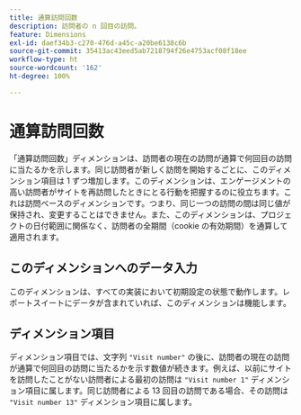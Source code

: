 ```yaml
---
title: 通算訪問回数
description: 訪問者の n 回目の訪問。
feature: Dimensions
exl-id: daef34b3-c270-476d-a45c-a20be6138c6b
source-git-commit: 35413ac43eed5ab7218794f26e4753acf08f18ee
workflow-type: ht
source-wordcount: '162'
ht-degree: 100%

---
```


# 通算訪問回数

「通算訪問回数」ディメンションは、訪問者の現在の訪問が通算で何回目の訪問に当たるかを示します。同じ訪問者が新しく訪問を開始するごとに、このディメンション項目は 1 ずつ増加します。このディメンションは、エンゲージメントの高い訪問者がサイトを再訪問したときにとる行動を把握するのに役立ちます。これは訪問ベースのディメンションです。つまり、同じ一つの訪問の間は同じ値が保持され、変更することはできません。また、このディメンションは、プロジェクトの日付範囲に関係なく、訪問者の全期間（cookie の有効期間）を通算して適用されます。

## このディメンションへのデータ入力

このディメンションは、すべての実装において初期設定の状態で動作します。レポートスイートにデータが含まれていれば、このディメンションは機能します。

## ディメンション項目

ディメンション項目では、文字列 `"Visit number"` の後に、訪問者の現在の訪問が通算で何回目の訪問に当たるかを示す数値が続きます。例えば、以前にサイトを訪問したことがない訪問者による最初の訪問は `"Visit number 1"` ディメンション項目に属します。同じ訪問者による 13 回目の訪問である場合、その訪問は `"Visit number 13"` ディメンション項目に属します。
